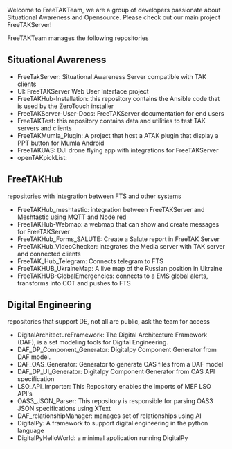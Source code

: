 Welcome to FreeTAKTeam, we are a group of developers passionate about Situational Awareness and Opensource. Please check out our main project FreeTAKServer!

FreeTAKTeam manages the following repositories

## Situational Awareness
- FreeTakServer: Situational Awareness Server compatible with TAK clients
- UI: FreeTAKServer Web User Interface project
- FreeTAKHub-Installation: this repository contains the Ansible code that is used by the ZeroTouch installer
-  FreeTAKServer-User-Docs: FreeTAKServer documentation for end users
-  FreeTAKTest: this repository contains data and utilities to test TAK servers and clients
-  FreeTAKMumla_Plugin: A project that host a ATAK plugin that display a PPT button for Mumla Android
-  FreeTAKUAS: DJI drone flying app with integrations for FreeTAKServer
-  openTAKpickList: 


  ## FreeTAKHub
  repositories with integration between FTS and other systems
  - FreeTAKHub_meshtastic: integration between FreeTAKServer and Meshtastic using MQTT and Node red
  - FreeTAKHub-Webmap: a webmap that can show and create messages for FreeTAKServer
  - FreeTAKHub_Forms_SALUTE: Create a Salute report in FreeTAK Server
  - FreeTAKHub_VideoChecker: integrates the Media server with TAK server and connected clients
  - FreeTAK_Hub_Telegram: Connects telegram to FTS
  - FreeTAKHUB_UkraineMap: A live map of the Russian position in Ukraine
  - FreeTAKHUB-GlobalEmergencies: connects to a EMS global alerts, transforms into COT and pushes to FTS


## Digital Engineering
repositories that support DE, not all are public, ask the team for access
  - DigitalArchitectureFramework: The Digital Architecture Framework (DAF), is a set modeling tools for Digital Engineering.
  - DAF_DP_Component_Generator: Digitalpy Component Generator from DAF model.
  - DAF_OAS_Generator: Generator to generate OAS files from a DAF model
  -  DAF_DP_UI_Generator: Digitalpy Component Generator from OAS API specification
  -  LSO_API_Importer: This Repository enables the imports of MEF LSO API's
  -  OAS3_JSON_Parser: This repository is responsible for parsing OAS3 JSON specifications using XText
  -  DAF_relationshipManager: manages set of relationships using AI 
  -  DigitalPy: A framework to support digital engineering in the python language
  -  DigitalPyHelloWorld: a minimal application running DigitalPy
